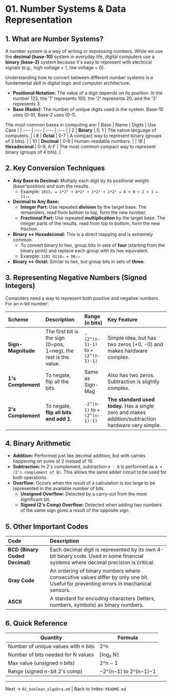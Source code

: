 # 01. Number Systems & Data Representation

## 1. What are Number Systems?

A number system is a way of writing or expressing numbers. While we use the **decimal (base-10)** system in everyday life, digital computers use a **binary (base-2)** system because it's easy to represent with electrical signals (e.g., high voltage = 1, low voltage = 0).

Understanding how to convert between different number systems is a fundamental skill in digital logic and computer architecture.

-   **Positional Notation:** The value of a digit depends on its position. In the number 123, the '1' represents 100, the '2' represents 20, and the '3' represents 3.
-   **Base (Radix):** The number of unique digits used in the system. Base-10 uses (0-9), Base-2 uses (0-1).

The most common bases in computing are:
| Base | Name | Digits | Use Case |
| :--- | :--- | :--- | :--- |
| 2 | **Binary** | 0, 1 | The native language of computers. |
| 8 | **Octal** | 0-7 | A compact way to represent binary (groups of 3 bits). |
| 10 | **Decimal** | 0-9 | Human-readable numbers. |
| 16 | **Hexadecimal** | 0-9, A-F | The most common compact way to represent binary (groups of 4 bits). |

## 2. Key Conversion Techniques

-   **Any Base to Decimal:** Multiply each digit by its positional weight (base^position) and sum the results.
    -   Example: `1011₂ = 1*2³ + 0*2² + 1*2¹ + 1*2⁰ = 8 + 0 + 2 + 1 = 11₁₀`
-   **Decimal to Any Base:**
    -   **Integer Part:** Use repeated **division** by the target base. The remainders, read from bottom to top, form the new number.
    -   **Fractional Part:** Use repeated **multiplication** by the target base. The integer parts of the results, read from top to bottom, form the new fraction.
-   **Binary ↔ Hexadecimal:** This is a direct mapping and is extremely common.
    -   To convert binary to hex, group bits in sets of **four** (starting from the binary point) and replace each group with its hex equivalent.
    -   Example: `1101 0110₂ = D6₁₆`
-   **Binary ↔ Octal:** Similar to hex, but group bits in sets of **three**.

## 3. Representing Negative Numbers (Signed Integers)

Computers need a way to represent both positive and negative numbers. For an n-bit number:

| Scheme | Description | Range (n bits) | Key Feature |
| :--- | :--- | :--- | :--- |
| **Sign-Magnitude** | The first bit is the sign (0=pos, 1=neg), the rest is the value. | `-(2^(n-1)-1)` to `+(2^(n-1)-1)` | Simple idea, but has two zeros (+0, -0) and makes hardware complex. |
| **1's Complement** | To negate, flip all the bits. | Same as Sign-Mag | Also has two zeros. Subtraction is slightly complex. |
| **2's Complement** | To negate, **flip all bits and add 1**. | `-2^(n-1)` to `+(2^(n-1)-1)` | **The standard used today.** Has a single zero and makes addition/subtraction hardware very simple. |

## 4. Binary Arithmetic

-   **Addition:** Performed just like decimal addition, but with carries happening on sums of 2 instead of 10.
-   **Subtraction:** In 2's complement, subtraction `A - B` is performed as `A + (2's complement of B)`. This allows the same adder circuit to be used for both operations.
-   **Overflow:** Occurs when the result of a calculation is too large to be represented in the available number of bits.
    -   **Unsigned Overflow:** Detected by a carry-out from the most significant bit.
    -   **Signed (2's Comp) Overflow:** Detected when adding two numbers of the same sign gives a result of the opposite sign.

## 5. Other Important Codes

| Code | Description |
| :--- | :--- |
| **BCD (Binary Coded Decimal)** | Each decimal digit is represented by its own 4-bit binary code. Used in some financial systems where decimal precision is critical. |
| **Gray Code** | An ordering of binary numbers where consecutive values differ by only one bit. Useful for preventing errors in mechanical sensors. |
| **ASCII** | A standard for encoding characters (letters, numbers, symbols) as binary numbers. |

## 6. Quick Reference
| Quantity | Formula |
|----------|---------|
| Number of unique values with n bits | 2^n |
| Number of bits needed for N values | ⌈log₂ N⌉ |
| Max value (unsigned n bits) | 2^n − 1 |
| Range (signed n-bit 2's comp) | −2^(n−1) to 2^(n−1)−1 |

---
Next → `02_boolean_algebra.md` | Back to Index: `README.md`
